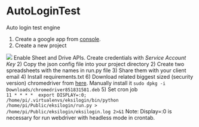 # AutoLoginTest
Auto login test engine

1) Create a google app from <a href="https://console.developers.google.com">console</a>. 
2) Create a new project
<img src="https://i.imgur.com/dbL1sdr.jpg">
Enable Sheet and Drive APIs. Create credentials with <i>Service Account Key</i>
2) Copy the json config file into your project directory
2) Create two spreadsheets with the names in run.py file
3) Share them with your client email
4) Install requirements.txt
6) Download related biggest sized (security version) chromedriver from <a href="https://launchpad.net/ubuntu/trusty/+package/chromium-chromedriver">here</a>. Manually install it <code>sudo dpkg -i Downloads/chromedriver851831581.deb</code> 
5) Set cron job <br>
<code>11 * * * *  export DISPLAY=:0; /home/pi/.virtualenvs/eksilogin/bin/python /home/pi/Public/eksilogin/run.py > /home/pi/Public/eksilogin/eksilogin.log 2>&1</code>
Note: Display=:0 is necessary for run webdriver with headless mode in crontab.
